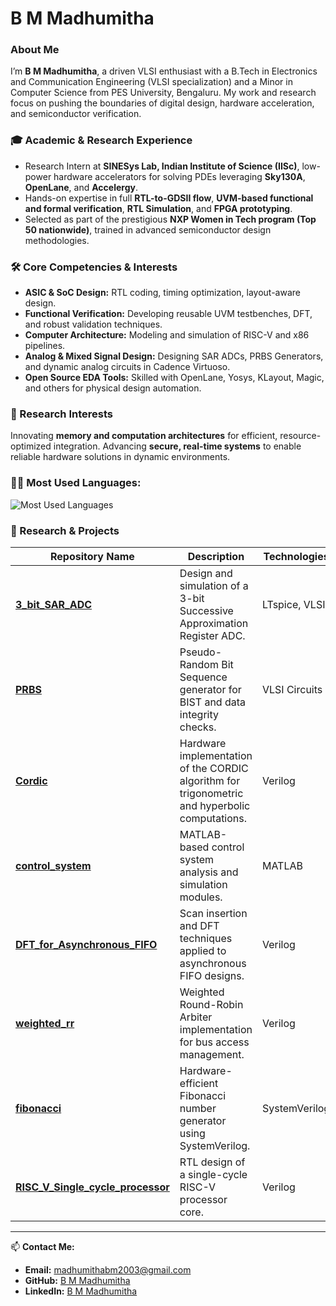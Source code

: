 <h1 align="left">B M Madhumitha</h1>

### About Me

I’m **B M Madhumitha**, a driven VLSI enthusiast with a B.Tech in Electronics and Communication Engineering (VLSI specialization) and a Minor in Computer Science from PES University, Bengaluru. My work and research focus on pushing the boundaries of digital design, hardware acceleration, and semiconductor verification.

### 🎓 Academic & Research Experience
- Research Intern at **SINESys Lab, Indian Institute of Science (IISc)**, low-power hardware accelerators for solving PDEs leveraging **Sky130A**, **OpenLane**, and **Accelergy**.
- Hands-on expertise in full **RTL-to-GDSII flow**, **UVM-based functional and formal verification**, **RTL Simulation**, and **FPGA prototyping**.
- Selected as part of the prestigious **NXP Women in Tech program (Top 50 nationwide)**, trained in advanced semiconductor design methodologies.

### 🛠️ Core Competencies & Interests
- **ASIC & SoC Design:** RTL coding, timing optimization, layout-aware design.
- **Functional Verification:** Developing reusable UVM testbenches, DFT, and robust validation techniques.
- **Computer Architecture:** Modeling and simulation of RISC-V and x86 pipelines.
- **Analog & Mixed Signal Design:** Designing SAR ADCs, PRBS Generators, and dynamic analog circuits in Cadence Virtuoso.
- **Open Source EDA Tools:** Skilled with OpenLane, Yosys, KLayout, Magic, and others for physical design automation.

### 🔬 Research Interests
Innovating **memory and computation architectures** for efficient, resource-optimized integration. Advancing **secure, real-time systems** to enable reliable hardware solutions in dynamic environments.

<h3 align="left">🧑‍💻 Most Used Languages:</h3>

<p align="left">
  <img src="https://github-readme-stats.vercel.app/api/top-langs/?username=bmmadhumitha&layout=compact&theme=dark&hide_title=true&langs_count=8" alt="Most Used Languages" />
</p>

### 🔬 Research & Projects

| Repository Name | Description | Technologies |
|-----------------|-------------|--------------|
| [**3_bit_SAR_ADC**](https://github.com/BMMADHUMITHA/3_bit_SAR_ADC) | Design and simulation of a 3-bit Successive Approximation Register ADC. | LTspice, VLSI |
| [**PRBS**](https://github.com/BMMADHUMITHA/PRBS) | Pseudo-Random Bit Sequence generator for BIST and data integrity checks. | VLSI Circuits |
| [**Cordic**](https://github.com/BMMADHUMITHA/Cordic) | Hardware implementation of the CORDIC algorithm for trigonometric and hyperbolic computations. | Verilog |
| [**control_system**](https://github.com/BMMADHUMITHA/control_system) | MATLAB-based control system analysis and simulation modules. | MATLAB |
| [**DFT_for_Asynchronous_FIFO**](https://github.com/BMMADHUMITHA/DFT_for_Asynchronous_FIFO) | Scan insertion and DFT techniques applied to asynchronous FIFO designs. | Verilog |
| [**weighted_rr**](https://github.com/BMMADHUMITHA/weighted_rr) | Weighted Round-Robin Arbiter implementation for bus access management. | Verilog |
| [**fibonacci**](https://github.com/BMMADHUMITHA/fibonacci) | Hardware-efficient Fibonacci number generator using SystemVerilog. | SystemVerilog |
| [**RISC_V_Single_cycle_processor**](https://github.com/BMMADHUMITHA/RISC_V_Single_cycle_processor) | RTL design of a single-cycle RISC-V processor core. | Verilog |


---

📫 **Contact Me:**  
- **Email:** [madhumithabm2003@gmail.com](mailto:madhumithabm2003@gmail.com)  
- **GitHub:** [B M Madhumitha](https://github.com/BMMADHUMITHA)  
- **LinkedIn:** [B M Madhumitha](https://www.linkedin.com/in/b-m-madhumitha-3b66a8280/)  
